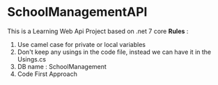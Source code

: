 # SchoolManagementAPI

This is a Learning Web Api Project based on .net 7 core
**Rules** : 
1. Use camel case for private or local variables
2. Don't keep any usings in the code file, instead we can have it in the Usings.cs
3. DB name : SchoolManagement
4. Code First Approach
